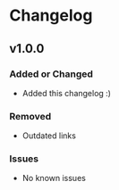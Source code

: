 # Changelog

## v1.0.0

### Added or Changed
- Added this changelog :)

### Removed
- Outdated links

### Issues

- No known issues
